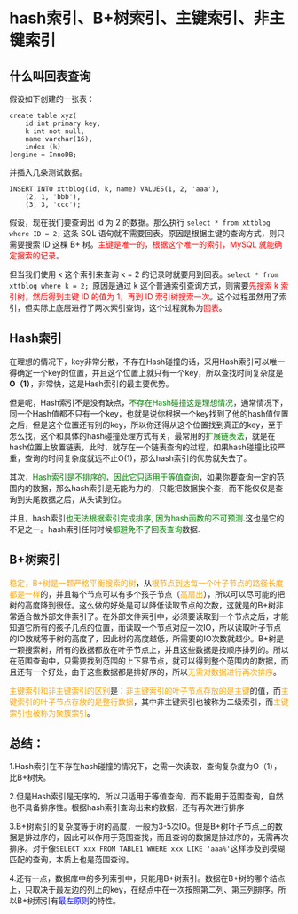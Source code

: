 # hash索引、B+树索引、主键索引、非主键索引

## 什么叫回表查询

假设如下创建的一张表：

```mysql
create table xyz(
    id int primary key, 
    k int not null, 
    name varchar(16),
    index (k)
)engine = InnoDB;
```

并插入几条测试数据。

```mysql
INSERT INTO xttblog(id, k, name) VALUES(1, 2, 'aaa'),
    (2, 1, 'bbb'),
    (3, 3, 'ccc');
```


假设，现在我们要查询出 id 为 2 的数据。那么执行 `select * from xttblog where ID = 2;` 这条 SQL 语句就不需要回表。原因是根据主键的查询方式，则只需要搜索 ID 这棵 B+ 树。<font color=red>主键是唯一的，根据这个唯一的索引，MySQL 就能确定搜索的记录。</font>

但当我们使用 k 这个索引来查询 k = 2 的记录时就要用到回表。`select * from xttblog where k = 2; `原因是通过 k 这个普通索引查询方式，则需要<font color=red>先搜索 k 索引树，然后得到主键 ID 的值为 1，再到 ID 索引树搜索一次</font>。这个过程虽然用了索引，但实际上底层进行了两次索引查询，这个过程就称为<font color=red>回表</font>。

## Hash索引

在理想的情况下，key非常分散，不存在Hash碰撞的话，采用Hash索引可以唯一得确定一个key的位置，并且这个位置上就只有一个key，所以查找时间复杂度是**O（1）**，非常快，这是Hash索引的最主要优势。

但是呢，Hash索引不是没有缺点，<font color=green>不存在Hash碰撞这是理想情况</font>，通常情况下，同一个Hash值都不只有一个key，也就是说你根据一个key找到了他的hash值位置之后，但是这个位置还有别的key，所以你还得从这个位置找到真正的key，至于怎么找，这个和具体的hash碰撞处理方式有关，最常用的<font color=green>扩展链表法</font>，就是在hash位置上放置链表，此时，就存在一个链表查询的过程，如果hash碰撞比较严重，查询的时间复杂度就远不止O(1)，那么hash索引的优势就失去了。

其次，<font color=green>Hash索引是不排序的，因此它只适用于等值查询</font>，如果你要查询一定的范围内的数据，那么hash索引是无能为力的，只能把数据挨个查，而不能仅仅是查询到头尾数据之后，从头读到位。

并且，hash索引<font color=green>也无法根据索引完成排序, 因为hash函数的不可预测</font>.这也是它的不足之一。hash索引任何时候<font color=green>都避免不了回表查询</font>数据.

## B+树索引

<font color=orange>稳定，B+树是一颗严格平衡搜索的树</font>，从<font color=orange>根节点到达每一个叶子节点的路径长度都是一样</font>的，并且每个节点可以有多个孩子节点（<font color=orange>高扇出</font>），所以可以尽可能的把树的高度降到很低。这么做的好处是可以降低读取节点的次数，这就是的B+树非常适合做外部文件索引了。在外部文件索引中，必须要读取到一个节点之后，才能知道它所有的孩子几点的位置，而读取一个节点对应一次IO，所以读取叶子节点的IO数就等于树的高度了，因此树的高度越低，所需要的IO次数就越少。B+树是一颗搜索树，所有的数据都放在叶子节点上，并且这些数据是按顺序排列的。所以在范围查询中，只需要找到范围的上下界节点，就可以得到整个范围内的数据，而且还有一个好处，由于这些数据都是排好序的，所以<font color=orange>无需对数据进行再次排序</font>。

<font color=orange>主键索引和非主键索引的区别</font>是：<font color=orange>非主键索引的叶子节点存放的是主键</font>的值，而<font color=orange>主键索引的叶子节点存放的是整行数据</font>，其中非主键索引也被称为二级索引，而<font color=orange>主键索引也被称为聚簇索引</font>。

## 总结：

1.Hash索引在不存在hash碰撞的情况下，之需一次读取，查询复杂度为O（1），比B+树快。

2.但是Hash索引是无序的，所以只适用于等值查询，而不能用于范围查询，自然也不具备排序性。根据hash索引查询出来的数据，还有再次进行排序

3.B+树索引的复杂度等于树的高度，一般为3-5次IO。但是B+树叶子节点上的数据是排过序的，因此可以作用于范围查找，而且查询的数据是排过序的，无需再次排序。对于像`SELECT xxx FROM TABLE1 WHERE xxx LIKE 'aaa%'`这样涉及到模糊匹配的查询，本质上也是范围查询。

4.还有一点，数据库中的多列索引中，只能用B+树索引。数据在B+树的哪个结点上，只取决于最左边的列上的key，在结点中在一次按照第二列、第三列排序。所以B+树索引有<font color=blue>最左原则</font>的特性。
